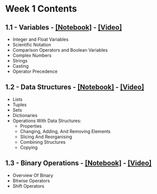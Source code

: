 # Week 1 Contents

## 1.1 - Variables - [[Notebook]](https://git.ichec.ie/qpcc/qpcc/-/blob/master/PyQM/PyQM_Week1/Week1_Notebooks/PyQM_1.1_Variables.ipynb) - [[Video]](https://youtu.be/dU8NKvAxcnE)

- Integer and Float Variables
- Scientific Notation
- Comparison Operators and Boolean Variables
- Complex Numbers
- Strings
- Casting
- Operator Precedence

## 1.2 - Data Structures - [[Notebook]](https://git.ichec.ie/qpcc/qpcc/-/blob/master/PyQM/PyQM_Week1/Week1_Notebooks/PyQM_1.2_Data_Structures.ipynb) - [[Video]](https://youtu.be/yCQQwTEaMvs)

- Lists
- Tuples
- Sets
- Dictionaries
- Operations With Data Structures:
    - Properties
    - Changing, Adding, And Removing Elements
    - Slicing And Reorganising
    - Combining Structures
    - Copying
    
## 1.3 - Binary Operations - [[Notebook]](https://git.ichec.ie/qpcc/qpcc/-/blob/master/PyQM/PyQM_Week1/Week1_Notebooks/PyQM_1.3_Binary_Operations.ipynb) - [[Video]](https://youtu.be/dMw8E-8cQpc)

- Overview Of Binary
- Bitwise Operators
- Shift Operators